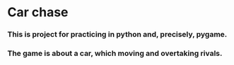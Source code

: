 # Car chase

### This is project for practicing in python and, precisely, pygame.

### The game is about a car, which moving and overtaking rivals.
